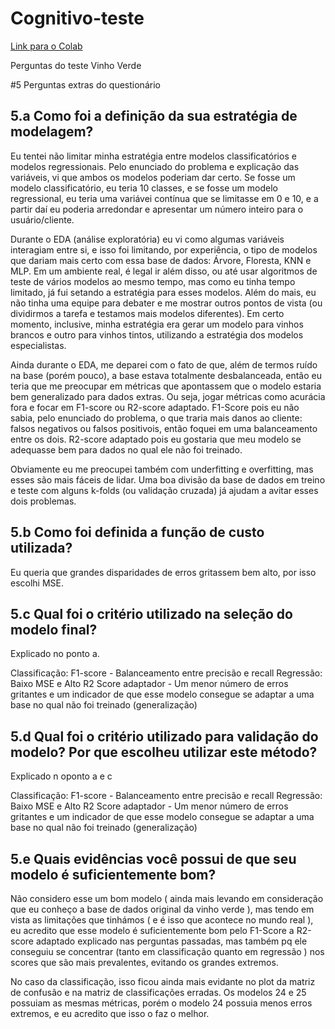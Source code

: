 # Cognitivo-teste

[Link para o Colab](https://colab.research.google.com/drive/1rX4XxTcEcyRIfVgTSw5XnnyNbwje-gct)


Perguntas do teste Vinho Verde

#5 Perguntas extras do questionário

## 5.a Como foi a definição da sua estratégia de modelagem?

Eu tentei não limitar minha estratégia entre modelos classificatórios e modelos regressionais. Pelo enunciado do problema e explicação das variáveis, vi que ambos os modelos poderiam dar certo. Se fosse um modelo classificatório, eu teria 10 classes, e se fosse um modelo regressional, eu teria uma variávei contínua que se limitasse em 0 e 10, e a partir daí eu poderia arredondar e apresentar um número inteiro para o usuário/cliente.

Durante o EDA (análise exploratória) eu vi como algumas variáveis interagiam entre si, e isso foi limitando, por experiência, o tipo de modelos que dariam mais certo com essa base de dados: Árvore, Floresta, KNN e MLP. Em um ambiente real, é legal ir além disso, ou até usar algoritmos de teste de vários modelos ao mesmo tempo, mas como eu tinha tempo limitado, já fui setando a estratégia para esses modelos. Além do mais, eu não tinha uma equipe para debater e me mostrar outros pontos de vista (ou dividirmos a tarefa e testamos mais modelos diferentes). Em certo momento, inclusive, minha estratégia era gerar um modelo para vinhos brancos e outro para vinhos tintos, utilizando a estratégia dos modelos especialistas.

Ainda durante o EDA, me deparei com o fato de que, além de termos ruído na base (porém pouco), a base estava totalmente desbalanceada, então eu teria que me preocupar em métricas que apontassem que o modelo estaria bem generalizado para dados extras. Ou seja, jogar métricas como acurácia fora e focar em F1-score ou R2-score adaptado. F1-Score pois eu não sabia, pelo enunciado do problema, o que traria mais danos ao cliente: falsos negativos ou falsos positivois, então foquei em uma balanceamento entre os dois. R2-score adaptado pois eu gostaria que meu modelo se adequasse bem para dados no qual ele não foi treinado.

Obviamente eu me preocupei também com underfitting e overfitting, mas esses são mais fáceis de lidar. Uma boa divisão da base de dados em treino e teste com alguns k-folds (ou validação cruzada) já ajudam a avitar esses dois problemas.

## 5.b Como foi definida a função de custo utilizada?

Eu queria que grandes disparidades de erros gritassem bem alto, por isso escolhi MSE.

## 5.c Qual foi o critério utilizado na seleção do modelo final?

Explicado no ponto a.

Classificação: F1-score - Balanceamento entre precisão e recall
Regressão: Baixo MSE e Alto R2 Score adaptador - Um menor número de erros gritantes e um indicador de que esse modelo consegue se adaptar a uma base no qual não foi treinado (generalização)

## 5.d Qual foi o critério utilizado para validação do modelo? Por que escolheu utilizar este método?

Explicado n oponto a e c

Classificação: F1-score - Balanceamento entre precisão e recall
Regressão: Baixo MSE e Alto R2 Score adaptador - Um menor número de erros gritantes e um indicador de que esse modelo consegue se adaptar a uma base no qual não foi treinado (generalização)

## 5.e Quais evidências você possui de que seu modelo é suficientemente bom?

Não considero esse um bom modelo ( ainda mais levando em consideração que eu conheço a base de dados original da vinho verde ), mas tendo em vista as limitações que tinhámos ( e é isso que acontece no mundo real ), eu acredito que esse modelo é suficientemente bom pelo F1-Score a R2-score adaptado explicado nas perguntas passadas, mas também pq ele conseguiu se concentrar (tanto em classificação quanto em regressão ) nos scores que são mais prevalentes, evitando os grandes extremos.

No caso da classificação, isso ficou ainda mais evidante no plot da matriz de confusão e na matriz de classificações erradas. Os modelos 24 e 25 possuiam as mesmas métricas, porém o modelo 24 possuia menos erros extremos, e eu acredito que isso o faz o melhor.
